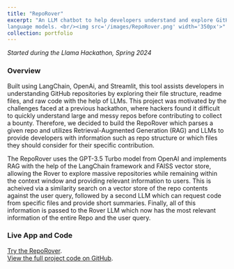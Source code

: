 ```yaml
---
title: "RepoRover"
excerpt: "An LLM chatbot to help developers understand and explore GitHub repositories using 
language models. <br/><img src='/images/RepoRover.png' width='350px'>"
collection: portfolio
---
```

*Started during the Llama Hackathon, Spring 2024*  

### Overview  
Built using LangChain, OpenAi, and Streamlit, this tool assists developers in understanding GitHub repositories by exploring their file structure, readme files, and raw code with the help of LLMs. This project was motivated by the
challenges faced at a previous hackathon, where hackers found it difficult to quickly understand large and messy
repos before contributing to collect a bounty. Therefore, we decided to build the RepoRover which parses
a given repo and utilizes Retrieval-Augmented Generation (RAG) and LLMs to provide developers with information such as repo structure or which files they should consider for their specific contribution.

The RepoRover uses the GPT-3.5 Turbo model from OpenAI and implements RAG with the help of the LangChain framework and FAISS vector store, allowing the Rover to explore massive repositories while remaining within the context window and providing relevant information to users. This is acheived via a similarity search on a vector store of the repo contents against the user query, followed by a second LLM which can request code from specific files and provide short summaries. Finally, all of this information is passed to the Rover LLM which now has the most relevant information of the entire Repo and the user query.

### Live App and Code 
[Try the RepoRover](https://reporover.streamlit.app/).  
[View the full project code on GitHub](https://github.com/DevTechCollective/RepoRover). 
